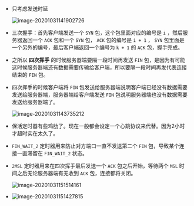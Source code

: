 + 只考虑发送时延

  ![image-20201031141902726](https://cdn.jsdelivr.net/gh/smallzhong/picgo-pic-bed/image-20201031141902726.png)

+ 三次握手：首先客户端发送一个 `SYN` 包，这个包里面对应的编号是 `i` ，然后服务器返回一个 `ACK` 包和一个 `SYN` 包， `ACK` 包的编号是 `i + 1` ， `SYN` 包里面是一个另外的编号，最后客户端返回一个编号为 `k + 1` 的 `ACK` 包，握手完成。

+ 之所以 **四次挥手** 的时候服务器端要隔一段时间再发送 `FIN` 包，是因为有可能这时候服务器端还有数据需要传输给客户端，所以要隔一段时间再发代表连接结束的 `FIN` 包。 

+ 四次挥手的时候客户端将 `FIN` 包发送给服务器端说明客户端已经没有数据需要发送给服务器端，服务器端给客户端发送 `FIN` 包说明服务器端也没有数据需要发送给服务器端了。

  ![image-20201031143735212](https://cdn.jsdelivr.net/gh/smallzhong/picgo-pic-bed/image-20201031143735212.png)

+ 保活定时器有些鸡肋了。现在一般都会设定一个心跳协议来代替。因为2小时才超时实在太久了。

+ `FIN_WAIT_2` 定时器用来防止对方端口一直不发送第二个 `FIN` 包，导致某个连接一直滞留在 `FIN_WAIT_2` 状态。

+ `2MSL` 定时器用来在四次挥手最后发送一个 `ACK` 包之后开始，等待两个 `MSL` 时间之后无论服务器端有无收到 `ACK` 包，连接都将关闭。

  ![image-20201031151514161](https://cdn.jsdelivr.net/gh/smallzhong/picgo-pic-bed/image-20201031151514161.png)

+ ![image-20201031151427815](https://cdn.jsdelivr.net/gh/smallzhong/picgo-pic-bed/image-20201031151427815.png)